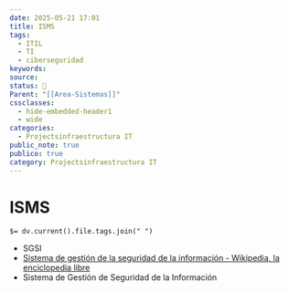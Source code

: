 ```yaml
---
date: 2025-05-21 17:01
title: ISMS
tags:
  - ITIL
  - TI
  - ciberseguridad
keywords: 
source: 
status: 📌
Parent: "[[Area-Sistemas]]"
cssclasses:
  - hide-embedded-header1
  - wide
categories:
  - Projectsinfraestructura IT
public_note: true
publico: true
category: Projectsinfraestructura IT
---
```

# ISMS
`$= dv.current().file.tags.join(" ")`

- SGSI
- [Sistema de gestión de la seguridad de la información - Wikipedia, la enciclopedia libre](https://es.wikipedia.org/wiki/Sistema_de_gesti%C3%B3n_de_la_seguridad_de_la_informaci%C3%B3n) 
- Sistema de Gestión de Seguridad de la Información 